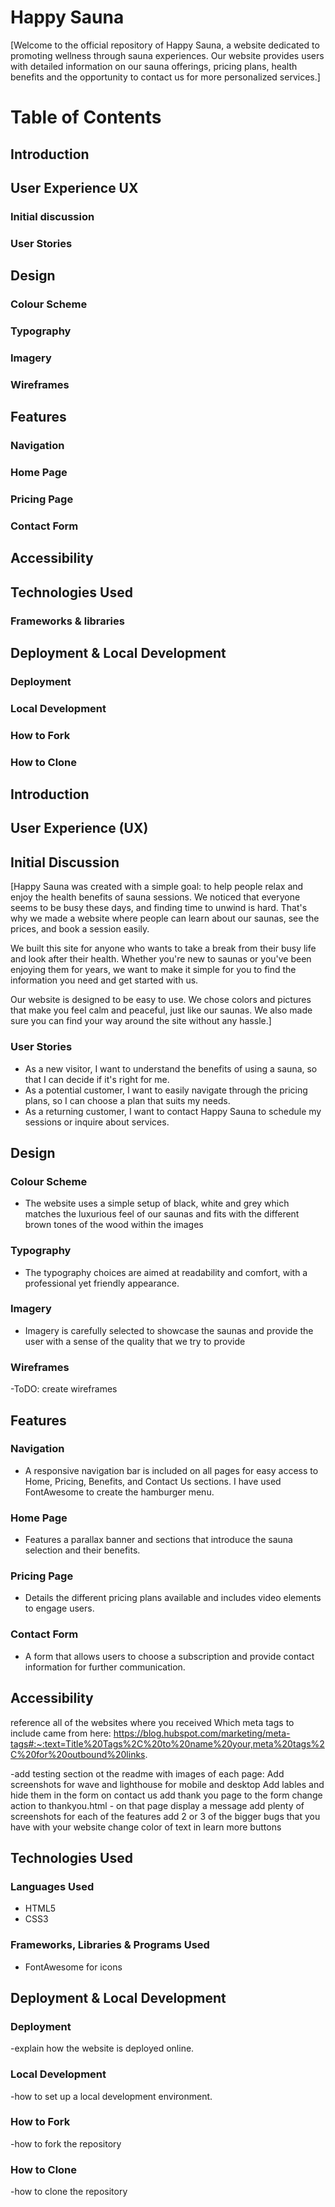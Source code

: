 # Happy Sauna 

[Welcome to the official repository of Happy Sauna, a website dedicated to promoting wellness through sauna experiences. Our website provides users with detailed information on our sauna offerings, pricing plans, health benefits and the opportunity to contact us for more personalized services.]

# Table of Contents

## Introduction
## User Experience UX
### Initial discussion 
### User Stories 
## Design
### Colour Scheme
### Typography
### Imagery
### Wireframes
## Features 
### Navigation 
### Home Page
### Pricing Page
### Contact Form 
## Accessibility 
## Technologies Used
### Frameworks & libraries
## Deployment & Local Development
### Deployment 
### Local Development
### How to Fork
### How to Clone

## Introduction


## User Experience (UX)


## Initial Discussion
[Happy Sauna was created with a simple goal: to help people relax and enjoy the health benefits of sauna sessions. We noticed that everyone seems to be busy these days, and finding time to unwind is hard. That's why we made a website where people can learn about our saunas, see the prices, and book a session easily.

We built this site for anyone who wants to take a break from their busy life and look after their health. Whether you're new to saunas or you've been enjoying them for years, we want to make it simple for you to find the information you need and get started with us.

Our website is designed to be easy to use. We chose colors and pictures that make you feel calm and peaceful, just like our saunas. We also made sure you can find your way around the site without any hassle.]

### User Stories
- As a new visitor, I want to understand the benefits of using a sauna, so that I can decide if it's right for me.
- As a potential customer, I want to easily navigate through the pricing plans, so I can choose a plan that suits my needs.
- As a returning customer, I want to contact Happy Sauna to schedule my sessions or inquire about services.

## Design

### Colour Scheme
- The website uses a simple setup of black, white and grey which matches the luxurious feel of our saunas and fits with the different brown tones of the wood within the images

### Typography
- The typography choices are aimed at readability and comfort, with a professional yet friendly appearance.

### Imagery
- Imagery is carefully selected to showcase the saunas and provide the user with a sense of the quality that we try to provide

### Wireframes
-ToDO: create wireframes

## Features

### Navigation
- A responsive navigation bar is included on all pages for easy access to Home, Pricing, Benefits, and Contact Us sections. I have used FontAwesome to create the hamburger menu.

### Home Page
- Features a parallax banner and sections that introduce the sauna selection and their benefits.

### Pricing Page
- Details the different pricing plans available and includes video elements to engage users.

### Contact Form
- A form that allows users to choose a subscription and provide contact information for further communication.

## Accessibility
reference all of the websites where you received 
Which meta tags to include came from here: https://blog.hubspot.com/marketing/meta-tags#:~:text=Title%20Tags%2C%20to%20name%20your,meta%20tags%2C%20for%20outbound%20links.

-add testing section ot the readme with images of each page: 
Add screenshots for wave and lighthouse for mobile and desktop 
Add lables and hide them in the form on contact us
add thank you page to the form 
change action to thankyou.html - on that page display a message 
add plenty of screenshots for each of the features 
add 2 or 3 of the bigger bugs that you have with your website 
change color of text in learn more buttons 


## Technologies Used

### Languages Used
- HTML5
- CSS3

### Frameworks, Libraries & Programs Used
- FontAwesome for icons

## Deployment & Local Development

### Deployment
-explain how the website is deployed online.

### Local Development
-how to set up a local development environment.

### How to Fork
-how to fork the repository

### How to Clone
-how to clone the repository

